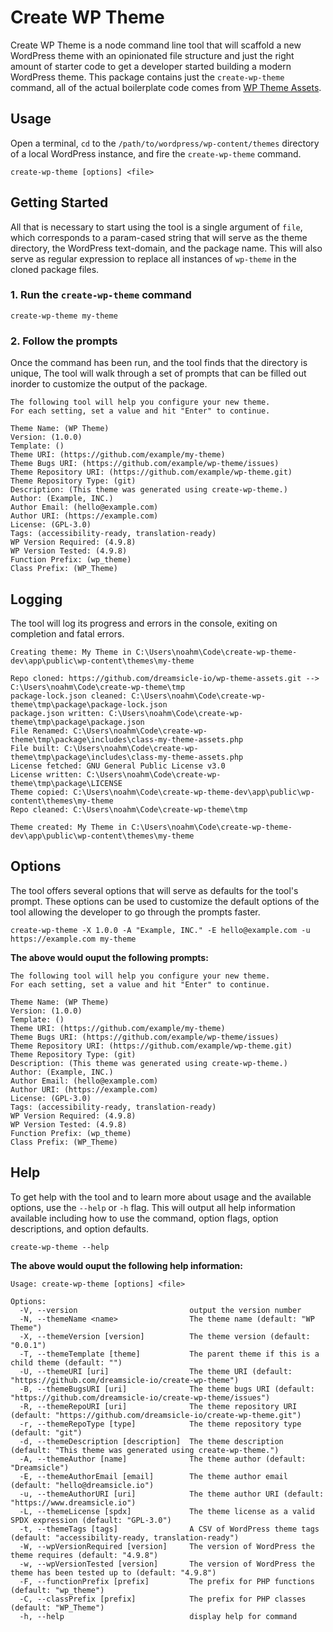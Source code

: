 # Create WP Theme

Create WP Theme is a node command line tool that will scaffold a new WordPress theme with an opinionated file structure and just the right amount of starter code to get a developer started building a modern WordPress theme. This package contains just the `create-wp-theme` command, all of the actual boilerplate code comes from [WP Theme Assets](https://github.com/dreamsicle-io/wp-theme-assets).

## Usage

Open a terminal, `cd` to the `/path/to/wordpress/wp-content/themes` directory of a local WordPress instance, and fire the `create-wp-theme` command.

```shell 
create-wp-theme [options] <file>
```

## Getting Started

All that is necessary to start using the tool is a single argument of `file`, which corresponds to a param-cased string that will serve as the theme directory, the WordPress text-domain, and the package name. This will also serve as regular expression to replace all instances of `wp-theme` in the cloned package files.

### 1. Run the `create-wp-theme` command

```shell
create-wp-theme my-theme
```

### 2. Follow the prompts

Once the command has been run, and the tool finds that the directory is unique, The tool will walk through a set of prompts that can be filled out inorder to customize the output of the package. 

```shell
The following tool will help you configure your new theme.
For each setting, set a value and hit "Enter" to continue.

Theme Name: (WP Theme)
Version: (1.0.0)
Template: () 
Theme URI: (https://github.com/example/my-theme) 
Theme Bugs URI: (https://github.com/example/wp-theme/issues) 
Theme Repository URI: (https://github.com/example/wp-theme.git) 
Theme Repository Type: (git) 
Description: (This theme was generated using create-wp-theme.) 
Author: (Example, INC.)
Author Email: (hello@example.com) 
Author URI: (https://example.com) 
License: (GPL-3.0) 
Tags: (accessibility-ready, translation-ready) 
WP Version Required: (4.9.8) 
WP Version Tested: (4.9.8) 
Function Prefix: (wp_theme) 
Class Prefix: (WP_Theme) 
```

## Logging

The tool will log its progress and errors in the console, exiting on completion and fatal errors.

```shell
Creating theme: My Theme in C:\Users\noahm\Code\create-wp-theme-dev\app\public\wp-content\themes\my-theme

Repo cloned: https://github.com/dreamsicle-io/wp-theme-assets.git --> C:\Users\noahm\Code\create-wp-theme\tmp
package-lock.json cleaned: C:\Users\noahm\Code\create-wp-theme\tmp\package\package-lock.json
package.json written: C:\Users\noahm\Code\create-wp-theme\tmp\package\package.json
File Renamed: C:\Users\noahm\Code\create-wp-theme\tmp\package\includes\class-my-theme-assets.php
File built: C:\Users\noahm\Code\create-wp-theme\tmp\package\includes\class-my-theme-assets.php
License fetched: GNU General Public License v3.0
License written: C:\Users\noahm\Code\create-wp-theme\tmp\package\LICENSE
Theme copied: C:\Users\noahm\Code\create-wp-theme-dev\app\public\wp-content\themes\my-theme
Repo cleaned: C:\Users\noahm\Code\create-wp-theme\tmp

Theme created: My Theme in C:\Users\noahm\Code\create-wp-theme-dev\app\public\wp-content\themes\my-theme
```

## Options

The tool offers several options that will serve as defaults for the tool's prompt. These options can be used to customize the default options of the tool allowing the developer to go through the prompts faster.

```shell 
create-wp-theme -X 1.0.0 -A "Example, INC." -E hello@example.com -u https://example.com my-theme
```

**The above would ouput the following prompts:**

```shell
The following tool will help you configure your new theme.
For each setting, set a value and hit "Enter" to continue.

Theme Name: (WP Theme)
Version: (1.0.0)
Template: () 
Theme URI: (https://github.com/example/my-theme) 
Theme Bugs URI: (https://github.com/example/wp-theme/issues) 
Theme Repository URI: (https://github.com/example/wp-theme.git) 
Theme Repository Type: (git) 
Description: (This theme was generated using create-wp-theme.) 
Author: (Example, INC.)
Author Email: (hello@example.com) 
Author URI: (https://example.com) 
License: (GPL-3.0) 
Tags: (accessibility-ready, translation-ready) 
WP Version Required: (4.9.8) 
WP Version Tested: (4.9.8) 
Function Prefix: (wp_theme) 
Class Prefix: (WP_Theme) 
```

## Help 

To get help with the tool and to learn more about usage and the available options, use the `--help` or `-h` flag. This will output all help information available including how to use the command, option flags, option descriptions, and option defaults.

```shell
create-wp-theme --help
```

**The above would ouput the following help information:**

```shell
Usage: create-wp-theme [options] <file>

Options:
  -V, --version                         output the version number
  -N, --themeName <name>                The theme name (default: "WP Theme")
  -X, --themeVersion [version]          The theme version (default: "0.0.1")
  -T, --themeTemplate [theme]           The parent theme if this is a child theme (default: "")
  -U, --themeURI [uri]                  The theme URI (default: "https://github.com/dreamsicle-io/create-wp-theme")
  -B, --themeBugsURI [uri]              The theme bugs URI (default: "https://github.com/dreamsicle-io/create-wp-theme/issues")
  -R, --themeRepoURI [uri]              The theme repository URI (default: "https://github.com/dreamsicle-io/create-wp-theme.git")
  -r, --themeRepoType [type]            The theme repository type (default: "git")
  -d, --themeDescription [description]  The theme description (default: "This theme was generated using create-wp-theme.")
  -A, --themeAuthor [name]              The theme author (default: "Dreamsicle")
  -E, --themeAuthorEmail [email]        The theme author email (default: "hello@dreamsicle.io")
  -u, --themeAuthorURI [uri]            The theme author URI (default: "https://www.dreamsicle.io")
  -L, --themeLicense [spdx]             The theme license as a valid SPDX expression (default: "GPL-3.0")
  -t, --themeTags [tags]                A CSV of WordPress theme tags (default: "accessibility-ready, translation-ready")
  -W, --wpVersionRequired [version]     The version of WordPress the theme requires (default: "4.9.8")
  -w, --wpVersionTested [version]       The version of WordPress the theme has been tested up to (default: "4.9.8")
  -F, --functionPrefix [prefix]         The prefix for PHP functions (default: "wp_theme")
  -C, --classPrefix [prefix]            The prefix for PHP classes (default: "WP_Theme")
  -h, --help                            display help for command
```

